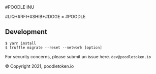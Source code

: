 #POODLE INU

#LIQ+#RFI+#SHIB+#DOGE = #POODLE

## Development

```
$ yarn install
$ truffle migrate --reset --network [option]

```

For security concerns, please submit an issue here.
``
dev@poodletoken.io
``

© Copyright 2021, poodletoken.io
